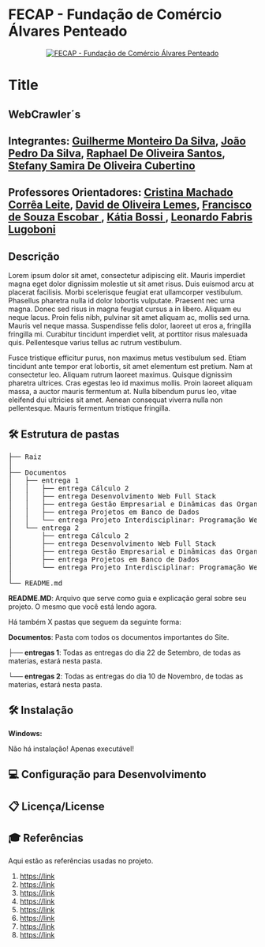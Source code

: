 # FECAP - Fundação de Comércio Álvares Penteado

<p align="center">
<a href= "https://www.fecap.br/"><img src="https://github.com/user-attachments/assets/aed2b4ff-9c3d-4cdf-83da-2aa277a53f82" alt="FECAP - Fundação de Comércio Álvares Penteado" border="0"></a>
</p>

# Title

## WebCrawler´s

## Integrantes: <a href="">Guilherme Monteiro Da Silva</a>, <a href="https://github.com/DebatingAlpaca">João Pedro Da Silva</a>, <a href="">Raphael De Oliveira Santos</a>, <a href="">Stefany Samira De Oliveira Cubertino</a>

## Professores Orientadores: <a href="https://www.linkedin.com/in/cristina-machado-corr%C3%AAa-leite-630309160" target="_blank"> Cristina Machado Corrêa Leite</a>, <a href="https://www.linkedin.com/in/dolemes/" target="_blank"> David de Oliveira Lemes</a>, <a href="https://www.linkedin.com/in/francisco-escobar/" target="_blank"> Francisco de Souza Escobar </a>, <a href="https://www.linkedin.com/in/katia-bossi/" target="_blank"> Kátia Bossi </a>, <a href="https://www.linkedin.com/in/leonardo-fabris-lugoboni-a3369416/?originalSubdomain=br" target="_blank"> Leonardo Fabris Lugoboni</a>

## Descrição




<p>
  Lorem ipsum dolor sit amet, consectetur adipiscing elit. Mauris imperdiet magna eget dolor dignissim molestie ut sit amet risus. Duis euismod arcu at placerat facilisis. Morbi scelerisque feugiat erat ullamcorper vestibulum. Phasellus pharetra nulla id dolor lobortis vulputate. Praesent nec urna magna. Donec sed risus in magna feugiat cursus a in libero. Aliquam eu neque lacus. Proin felis nibh, pulvinar sit amet aliquam ac, mollis sed urna. Mauris vel neque massa. Suspendisse felis dolor, laoreet ut eros a, fringilla fringilla mi. Curabitur tincidunt imperdiet velit, at porttitor risus malesuada quis. Pellentesque varius tellus ac rutrum vestibulum.

  Fusce tristique efficitur purus, non maximus metus vestibulum sed. Etiam tincidunt ante tempor erat lobortis, sit amet elementum est pretium. Nam at consectetur leo. Aliquam rutrum laoreet maximus. Quisque dignissim pharetra ultrices. Cras egestas leo id maximus mollis. Proin laoreet aliquam massa, a auctor mauris fermentum at. Nulla bibendum purus leo, vitae eleifend dui ultricies sit amet. Aenean consequat viverra nulla non pellentesque. Mauris fermentum tristique fringilla.
</p>

## 🛠 Estrutura de pastas

<pre>
├── Raiz
│
├── Documentos
│   ├── entrega 1
│   │   ├── entrega Cálculo 2
│   │   ├── entrega Desenvolvimento Web Full Stack
│   │   ├── entrega Gestão Empresarial e Dinâmicas das Organizações
│   │   ├── entrega Projetos em Banco de Dados
│   │   └── entrega Projeto Interdisciplinar: Programação Web
│   └── entrega 2
│       ├── entrega Cálculo 2
│       ├── entrega Desenvolvimento Web Full Stack
│       ├── entrega Gestão Empresarial e Dinâmicas das Organizações
│       ├── entrega Projetos em Banco de Dados
│       └── entrega Projeto Interdisciplinar: Programação Web
│
└── README.md
</pre>



<b>README.MD</b>: Arquivo que serve como guia e explicação geral sobre seu projeto. O mesmo que você está lendo agora.

Há também X pastas que seguem da seguinte forma:

<b>Documentos</b>: Pasta com todos os documentos importantes do Site.

<b>├── entregas 1</b>: Todas as entregas do dia 22 de Setembro, de todas as materias, estará nesta pasta.

<b>└── entregas 2</b>: Todas as entregas do dia 10 de Novembro, de todas as materias, estará nesta pasta.



## 🛠 Instalação


<b>Windows:</b>

Não há instalação! Apenas executável!




## 💻 Configuração para Desenvolvimento




## 📋 Licença/License


## 🎓 Referências

Aqui estão as referências usadas no projeto.

1. <https://link>
2. <https://link>
3. <https://link>
4. <https://link>
5. <https://link>
6. <https://link>
7. <https://link>
8. <https://link>

